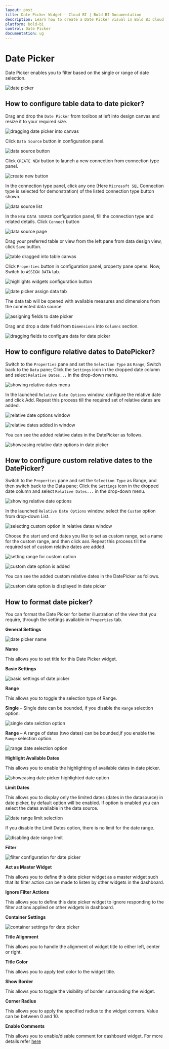 ```yaml
---
layout: post
title: Date Picker Widget – Cloud BI | Bold BI Documentation
description: Learn how to create a Date Picker visual in Bold BI Cloud dashboard, configure data field and other settings.
platform: bold-bi
control: Date Picker
documentation: ug
---
```


# Date Picker

Date Picker enables you to filter based on the single or range of date selection. 

![date picker](/static/assets/cloud/visualizing-data/visualization-widgets/images/date-picker/datepicker.png)

## How to configure table data to date picker?

Drag and drop the `Date Picker` from toolbox at left into design canvas and resize it to your required size.

![dragging date picker into canvas](/static/assets/cloud/visualizing-data/visualization-widgets/images/date-picker/drop-widgets.png)

Click `Data Source` button in configuration panel.

![data source button](/static/assets/cloud/visualizing-data/visualization-widgets/images/databutton.png)

Click `CREATE NEW` button to launch a new connection from connection type panel.

![create new button](/static/assets/cloud/visualizing-data/visualization-widgets/images/datasourcebutton.png)

In the connection type panel, click any one (Here `Microsoft SQL` Connection type is selected for demonstration) of the listed connection type button shown.

![data source list](/static/assets/cloud/visualizing-data/visualization-widgets/images/datasourcelist.png)

In the `NEW DATA SOURCE` configuration panel, fill the connection type and related details. Click `Connect` button

![data source page](/static/assets/cloud/visualizing-data/visualization-widgets/images/Connectbutton.png)

Drag your preferred table or view from the left pane from data design view, click `Save` button.

![table dragged into table canvas](/static/assets/cloud/visualizing-data/visualization-widgets/images/virtualtable.png)

Click `Properties` button in configuration panel, property pane opens. Now, Switch to `ASSIGN DATA` tab.

![highlights widgets configuration button](/static/assets/cloud/visualizing-data/visualization-widgets/images/designerpropertiesbutton.png)

![date picker assign data tab](/static/assets/cloud/visualizing-data/visualization-widgets/images/date-picker/datepickerdatatab.png)

The data tab will be opened with available measures and dimensions from the connected data source

![assigning fields to date picker](/static/assets/cloud/visualizing-data/visualization-widgets/images/date-picker/datepickerassigndata.png)

Drag and drop a date field from `Dimensions` into `Columns` section.

![dragging fields to configure data for date picker](/static/assets/cloud/visualizing-data/visualization-widgets/images/date-picker/configure-widget.png)


## How to configure relative dates to DatePicker?

Switch to the `Properties` pane and set the `Selection Type` as `Range`; Switch back to the `Data` pane; Click the `Settings` icon in the dropped date column and select `Relative Dates...` in the drop-down menu.

![showing relative dates menu](/static/assets/cloud/visualizing-data/visualization-widgets/images/date-picker/relativedatesdatepicker.png)

In the launched `Relative Date Options` window, configure the relative date and click Add. Repeat this process till the required set of relative dates are added.

![relative date options window](/static/assets/cloud/visualizing-data/visualization-widgets/images/date-picker/relativedatefilterwindow_datepicker.png)

![relative dates added in window](/static/assets/cloud/visualizing-data/visualization-widgets/images/date-picker/relativedateoptionsadded_datepicker.png)

You can see the added relative dates in the DatePicker as follows.  

![showcasing relative date options in date picker](/static/assets/cloud/visualizing-data/visualization-widgets/images/date-picker/relativedateoptionsin_datepicker.png)

## How to configure custom relative dates to the DatePicker?

Switch to the  `Properties` pane and set the `Selection Type` as Range, and then switch back to the Data pane; Click the `Settings` icon in the dropped date column and select `Relative Dates...` in the drop-down menu.

![showing relative date options](/static/assets/cloud/visualizing-data/visualization-widgets/images/date-picker/customrelativedatesdatepicker.png)

In the launched `Relative Date Options` window, select the `Custom` option from drop-down List.

![selecting custom option in relative dates window](/static/assets/cloud/visualizing-data/visualization-widgets/images/date-picker/customoptionin_relativedatefilter_datepicker.png)

Choose the start and end dates you like to set as custom range, set a name for the custom range, and then click `Add`. Repeat this process till the required set of custom 
relative dates are added.

![setting range for custom option](/static/assets/cloud/visualizing-data/visualization-widgets/images/date-picker/customdatelimits_relativedatefilter_datepicker.png)

![custom date option is added](/static/assets/cloud/visualizing-data/visualization-widgets/images/date-picker/customdateadded_relativedate_datepicker.png)

You can see the added custom relative dates in the DatePicker as follows.

![custom date option is displayed in date picker](/static/assets/cloud/visualizing-data/visualization-widgets/images/date-picker/customrelativedatefilterdisplayed_datepicker.png)



## How to format date picker?

You can format the Date Picker for better illustration of the view that you require, through the settings available in `Properties` tab.

**General Settings**

![date picker name](/static/assets/cloud/visualizing-data/visualization-widgets/images/date-picker/general-settings.png)

**Name**

This allows you to set title for this Date Picker widget.

**Basic Settings**

![basic settings of date picker](/static/assets/cloud/visualizing-data/visualization-widgets/images/date-picker/basic-settings.png)

**Range**

This allows you to toggle the selection type of Range.

**Single** – Single date can be bounded, if you disable the `Range` selection option.

![single date selction option](/static/assets/cloud/visualizing-data/visualization-widgets/images/date-picker/single-selection.png)

**Range** – A range of dates (two dates) can be bounded,if you enable the `Range` selection option.

![range date selection option](/static/assets/cloud/visualizing-data/visualization-widgets/images/date-picker/range-selection.png)

**Highlight Available Dates**

This allows you to enable the highlighting of available dates in date picker.

![showcasing date picker highlighted date option](/static/assets/cloud/visualizing-data/visualization-widgets/images/date-picker/datepicker_high.png)

**Limit Dates**

This allows you to display only the limited dates (dates in the datasource) in date picker, by default option will be enabled. If option is enabled you can select the dates available in the data source.

![date range limit selection](/static/assets/cloud/visualizing-data/visualization-widgets/images/date-picker/datepicker_limit.png)

If you disable the Limit Dates option, there is no limit for the date range.

![disabling date range limit](/static/assets/cloud/visualizing-data/visualization-widgets/images/date-picker/datepicker_limitless.png)

**Filter**

![filter configuration for date picker](/static/assets/cloud/visualizing-data/visualization-widgets/images/date-picker/filter.png)

**Act as Master Widget**

This allows you to define this date picker widget as a master widget such that its filter action can be made to listen by other widgets in the dashboard.

**Ignore Filter Actions**

This allows you to define this date picker widget to ignore responding to the filter actions applied on other widgets in dashboard.

**Container Settings**

![container settings for date picker](/static/assets/cloud/visualizing-data/visualization-widgets/images/date-picker/container-settings.png)

**Title Alignment**

This allows you to handle the alignment of widget title to either left, center or right.

**Title Color**

This allows you to apply text color to the widget title.

**Show Border**

This allows you to toggle the visibility of border surrounding the widget.

**Corner Radius**

This allows you to apply the specified radius to the widget corners. Value can be between 0 and 10.

**Enable Comments**

This allows you to enable/disable comment for dashboard widget. For more details refer [here](/cloud-bi/working-with-widgets/commenting-widget/)






